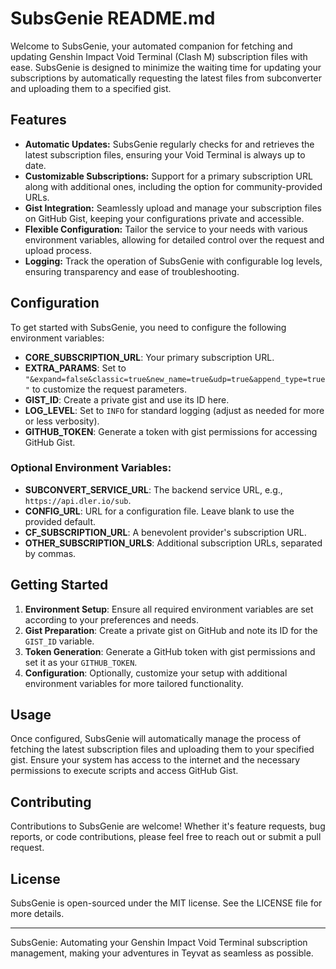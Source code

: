 # SubsGenie README.md

Welcome to SubsGenie, your automated companion for fetching and updating Genshin Impact Void Terminal (Clash M) subscription files with ease. SubsGenie is designed to minimize the waiting time for updating your subscriptions by automatically requesting the latest files from subconverter and uploading them to a specified gist.

## Features

- **Automatic Updates:** SubsGenie regularly checks for and retrieves the latest subscription files, ensuring your Void Terminal is always up to date.
- **Customizable Subscriptions:** Support for a primary subscription URL along with additional ones, including the option for community-provided URLs.
- **Gist Integration:** Seamlessly upload and manage your subscription files on GitHub Gist, keeping your configurations private and accessible.
- **Flexible Configuration:** Tailor the service to your needs with various environment variables, allowing for detailed control over the request and upload process.
- **Logging:** Track the operation of SubsGenie with configurable log levels, ensuring transparency and ease of troubleshooting.

## Configuration

To get started with SubsGenie, you need to configure the following environment variables:

- **CORE_SUBSCRIPTION_URL**: Your primary subscription URL.
- **EXTRA_PARAMS**: Set to `"&expand=false&classic=true&new_name=true&udp=true&append_type=true"` to customize the request parameters.
- **GIST_ID**: Create a private gist and use its ID here.
- **LOG_LEVEL**: Set to `INFO` for standard logging (adjust as needed for more or less verbosity).
- **GITHUB_TOKEN**: Generate a token with gist permissions for accessing GitHub Gist.

### Optional Environment Variables:

- **SUBCONVERT_SERVICE_URL**: The backend service URL, e.g., `https://api.dler.io/sub`.
- **CONFIG_URL**: URL for a configuration file. Leave blank to use the provided default.
- **CF_SUBSCRIPTION_URL**: A benevolent provider's subscription URL.
- **OTHER_SUBSCRIPTION_URLS**: Additional subscription URLs, separated by commas.

## Getting Started

1. **Environment Setup**: Ensure all required environment variables are set according to your preferences and needs.
2. **Gist Preparation**: Create a private gist on GitHub and note its ID for the `GIST_ID` variable.
3. **Token Generation**: Generate a GitHub token with gist permissions and set it as your `GITHUB_TOKEN`.
4. **Configuration**: Optionally, customize your setup with additional environment variables for more tailored functionality.

## Usage

Once configured, SubsGenie will automatically manage the process of fetching the latest subscription files and uploading them to your specified gist. Ensure your system has access to the internet and the necessary permissions to execute scripts and access GitHub Gist.

## Contributing

Contributions to SubsGenie are welcome! Whether it's feature requests, bug reports, or code contributions, please feel free to reach out or submit a pull request.

## License

SubsGenie is open-sourced under the MIT license. See the LICENSE file for more details.

---

SubsGenie: Automating your Genshin Impact Void Terminal subscription management, making your adventures in Teyvat as seamless as possible.
